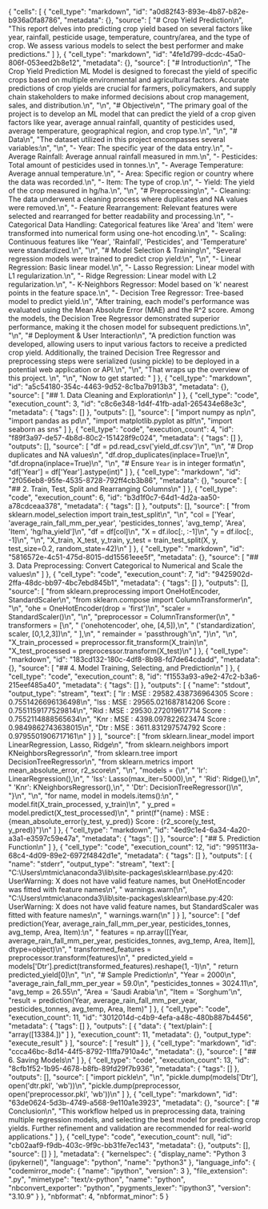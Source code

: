 {
 "cells": [
  {
   "cell_type": "markdown",
   "id": "a0d82f43-893e-4b87-b82e-b936a0fa8786",
   "metadata": {},
   "source": [
    "# Crop Yield Prediction\n",
    "This report delves into predicting crop yield based on several factors like year, rainfall, pesticide usage, temperature, country/area, and the type of crop. We assess various models to select the best performer and make predictions."
   ]
  },
  {
   "cell_type": "markdown",
   "id": "4fe1d799-dcdc-45a0-806f-053eed2b8e12",
   "metadata": {},
   "source": [
    "# Introduction\n",
    "The Crop Yield Prediction ML Model is designed to forecast the yield of specific crops based on multiple environmental and agricultural factors. Accurate predictions of crop yields are crucial for farmers, policymakers, and supply chain stakeholders to make informed decisions about crop management, sales, and distribution.\n",
    "\n",
    "# Objective\n",
    "The primary goal of the project is to develop an ML model that can predict the yield of a crop given factors like year, average annual rainfall, quantity of pesticides used, average temperature, geographical region, and crop type.\n",
    "\n",
    "# Data\n",
    "The dataset utilized in this project encompasses several variables:\n",
    "\n",
    "- Year: The specific year of the data entry.\n",
    "- Average Rainfall: Average annual rainfall measured in mm.\n",
    "- Pesticides: Total amount of pesticides used in tonnes.\n",
    "- Average Temperature: Average annual temperature.\n",
    "- Area: Specific region or country where the data was recorded.\n",
    "- Item: The type of crop.\n",
    "- Yield: The yield of the crop measured in hg/ha.\n",
    "\n",
    "# Preprocessing\n",
    "- Cleaning: The data underwent a cleaning process where duplicates and NA values were removed.\n",
    "- Feature Rearrangement: Relevant features were selected and rearranged for better readability and processing.\n",
    "- Categorical Data Handling: Categorical features like 'Area' and 'Item' were transformed into numerical form using one-hot encoding.\n",
    "- Scaling: Continuous features like 'Year', 'Rainfall', 'Pesticides', and 'Temperature' were standardized.\n",
    "\n",
    "# Model Selection & Training\n",
    "Several regression models were trained to predict crop yield:\n",
    "\n",
    "- Linear Regression: Basic linear model.\n",
    "- Lasso Regression: Linear model with L1 regularization.\n",
    "- Ridge Regression: Linear model with L2 regularization.\n",
    "- K-Neighbors Regressor: Model based on 'k' nearest points in the feature space.\n",
    "- Decision Tree Regressor: Tree-based model to predict yield.\n",
    "After training, each model's performance was evaluated using the Mean Absolute Error (MAE) and the R^2 score. Among the models, the Decision Tree Regressor demonstrated superior performance, making it the chosen model for subsequent predictions.\n",
    "\n",
    "# Deployment & User Interaction\n",
    "A prediction function was developed, allowing users to input various factors to receive a predicted crop yield. Additionally, the trained Decision Tree Regressor and preprocessing steps were serialized (using pickle) to be deployed in a potential web application or API.\n",
    "\n",
    "That wraps up the overview of this project. \n",
    "\n",
    "Now to get started: "
   ]
  },
  {
   "cell_type": "markdown",
   "id": "a5c54180-354c-4463-9d52-8c1ba7b913b3",
   "metadata": {},
   "source": [
    "## 1. Data Cleaning and Exploration\n"
   ]
  },
  {
   "cell_type": "code",
   "execution_count": 3,
   "id": "c8c6e348-1d4f-41fb-ada1-265434e68e3c",
   "metadata": {
    "tags": []
   },
   "outputs": [],
   "source": [
    "import numpy as np\n",
    "import pandas as pd\n",
    "import matplotlib.pyplot as plt\n",
    "import seaborn as sns"
   ]
  },
  {
   "cell_type": "code",
   "execution_count": 4,
   "id": "f89f3a97-de57-4b8d-80c2-151428f9c024",
   "metadata": {
    "tags": []
   },
   "outputs": [],
   "source": [
    "df = pd.read_csv('yield_df.csv')\n",
    "\n",
    "# Drop duplicates and NA values\n",
    "df.drop_duplicates(inplace=True)\n",
    "df.dropna(inplace=True)\n",
    "\n",
    "# Ensure `Year` is in integer format\n",
    "df['Year'] = df['Year'].astype(int)"
   ]
  },
  {
   "cell_type": "markdown",
   "id": "2f056eb8-95fe-4535-8728-792ff4cb3b86",
   "metadata": {},
   "source": [
    "## 2. Train, Test, Split and Rearranging Columns\n"
   ]
  },
  {
   "cell_type": "code",
   "execution_count": 6,
   "id": "b3d1f0c7-64d1-4d2a-aa50-a78cdceaa378",
   "metadata": {
    "tags": []
   },
   "outputs": [],
   "source": [
    "from sklearn.model_selection import train_test_split\n",
    "\n",
    "col = ['Year', 'average_rain_fall_mm_per_year', 'pesticides_tonnes', 'avg_temp', 'Area', 'Item', 'hg/ha_yield']\n",
    "df = df[col]\n",
    "X = df.iloc[:, :-1]\n",
    "y = df.iloc[:, -1]\n",
    "\n",
    "X_train, X_test, y_train, y_test = train_test_split(X, y, test_size=0.2, random_state=42)\n"
   ]
  },
  {
   "cell_type": "markdown",
   "id": "5816572e-4c51-475d-8015-dd15561eee5f",
   "metadata": {},
   "source": [
    "## 3. Data Preprocessing: Convert Categorical to Numerical and Scale the values\n"
   ]
  },
  {
   "cell_type": "code",
   "execution_count": 7,
   "id": "9425902d-2ffa-48dc-bb97-4bc7ebd845b1",
   "metadata": {
    "tags": []
   },
   "outputs": [],
   "source": [
    "from sklearn.preprocessing import OneHotEncoder, StandardScaler\n",
    "from sklearn.compose import ColumnTransformer\n",
    "\n",
    "ohe = OneHotEncoder(drop = 'first')\n",
    "scaler = StandardScaler()\n",
    "\n",
    "preprocessor = ColumnTransformer(\n",
    "    transformers = [\n",
    "        ('onehotencoder', ohe, [4,5]),\n",
    "        ('standardization', scaler, [0,1,2,3])\n",
    "    ],\n",
    "    remainder = 'passthrough'\n",
    ")\n",
    "\n",
    "X_train_processed = preprocessor.fit_transform(X_train)\n",
    "X_test_processed = preprocessor.transform(X_test)\n"
   ]
  },
  {
   "cell_type": "markdown",
   "id": "183cd132-180c-4df8-8b98-fd7de64cdadd",
   "metadata": {},
   "source": [
    "## 4. Model Training, Selecting, and Prediction\n"
   ]
  },
  {
   "cell_type": "code",
   "execution_count": 8,
   "id": "f1553a93-a9e2-47c2-b3a6-215eef485a40",
   "metadata": {
    "tags": []
   },
   "outputs": [
    {
     "name": "stdout",
     "output_type": "stream",
     "text": [
      "lr : MSE : 29582.438736964305 Score : 0.7551426696136498\n",
      "lss : MSE : 29565.021687814206 Score : 0.7551159177529814\n",
      "Rid : MSE : 29530.272019617714 Score : 0.7552114888565634\n",
      "Knr : MSE : 4398.097822623474 Score : 0.9849862743638015\n",
      "Dtr : MSE : 3611.831297574792 Score : 0.9795501906717161\n"
     ]
    }
   ],
   "source": [
    "from sklearn.linear_model import LinearRegression, Lasso, Ridge\n",
    "from sklearn.neighbors import KNeighborsRegressor\n",
    "from sklearn.tree import DecisionTreeRegressor\n",
    "from sklearn.metrics import mean_absolute_error, r2_score\n",
    "\n",
    "models = {\n",
    "    'lr': LinearRegression(),\n",
    "    'lss': Lasso(max_iter=5000),\n",
    "    'Rid': Ridge(),\n",
    "    'Knr': KNeighborsRegressor(),\n",
    "    'Dtr': DecisionTreeRegressor()\n",
    "}\n",
    "\n",
    "for name, model in models.items():\n",
    "    model.fit(X_train_processed, y_train)\n",
    "    y_pred = model.predict(X_test_processed)\n",
    "    print(f\"{name} : MSE : {mean_absolute_error(y_test, y_pred)} Score : {r2_score(y_test, y_pred)}\")\n"
   ]
  },
  {
   "cell_type": "markdown",
   "id": "4ed9c1e4-6a34-4a20-a3a1-e3597c59e47a",
   "metadata": {
    "tags": []
   },
   "source": [
    "## 5. Prediction Function\n"
   ]
  },
  {
   "cell_type": "code",
   "execution_count": 12,
   "id": "99511f3a-68c4-4d09-89e2-6972f4842d1e",
   "metadata": {
    "tags": []
   },
   "outputs": [
    {
     "name": "stderr",
     "output_type": "stream",
     "text": [
      "C:\\Users\\mtmic\\anaconda3\\lib\\site-packages\\sklearn\\base.py:420: UserWarning: X does not have valid feature names, but OneHotEncoder was fitted with feature names\n",
      "  warnings.warn(\n",
      "C:\\Users\\mtmic\\anaconda3\\lib\\site-packages\\sklearn\\base.py:420: UserWarning: X does not have valid feature names, but StandardScaler was fitted with feature names\n",
      "  warnings.warn(\n"
     ]
    }
   ],
   "source": [
    "def prediction(Year, average_rain_fall_mm_per_year, pesticides_tonnes, avg_temp, Area, Item):\n",
    "    features = np.array([[Year, average_rain_fall_mm_per_year, pesticides_tonnes, avg_temp, Area, Item]], dtype=object)\n",
    "    transformed_features = preprocessor.transform(features)\n",
    "    predicted_yield = models['Dtr'].predict(transformed_features).reshape(1, -1)\n",
    "    return predicted_yield[0]\n",
    "\n",
    "# Sample Prediction\n",
    "Year = 2000\n",
    "average_rain_fall_mm_per_year = 59.0\n",
    "pesticides_tonnes = 3024.11\n",
    "avg_temp = 26.55\n",
    "Area = 'Saudi Arabia'\n",
    "Item = 'Sorghum'\n",
    "result = prediction(Year, average_rain_fall_mm_per_year, pesticides_tonnes, avg_temp, Area, Item)"
   ]
  },
  {
   "cell_type": "code",
   "execution_count": 11,
   "id": "3012014d-c4b9-4efa-a48c-480b887b4456",
   "metadata": {
    "tags": []
   },
   "outputs": [
    {
     "data": {
      "text/plain": [
       "array([13384.])"
      ]
     },
     "execution_count": 11,
     "metadata": {},
     "output_type": "execute_result"
    }
   ],
   "source": [
    "result"
   ]
  },
  {
   "cell_type": "markdown",
   "id": "ccca46bc-8d14-44f5-8792-11ffa7910a4c",
   "metadata": {},
   "source": [
    "## 6. Saving Models\n"
   ]
  },
  {
   "cell_type": "code",
   "execution_count": 13,
   "id": "8cfb1f52-1b95-4678-b8fb-89fd29f7b936",
   "metadata": {
    "tags": []
   },
   "outputs": [],
   "source": [
    "import pickle\n",
    "\n",
    "pickle.dump(models['Dtr'], open('dtr.pkl', 'wb'))\n",
    "pickle.dump(preprocessor, open('preprocessor.pkl', 'wb'))\n"
   ]
  },
  {
   "cell_type": "markdown",
   "id": "63de0624-5d3b-4749-a568-9e110a1e3923",
   "metadata": {},
   "source": [
    "# Conclusion\n",
    "This workflow helped us in preprocessing data, training multiple regression models, and selecting the best model for predicting crop yields. Further refinement and validation are recommended for real-world applications."
   ]
  },
  {
   "cell_type": "code",
   "execution_count": null,
   "id": "cb02aaf9-f9db-403c-9f9c-bb31fe7ec143",
   "metadata": {},
   "outputs": [],
   "source": []
  }
 ],
 "metadata": {
  "kernelspec": {
   "display_name": "Python 3 (ipykernel)",
   "language": "python",
   "name": "python3"
  },
  "language_info": {
   "codemirror_mode": {
    "name": "ipython",
    "version": 3
   },
   "file_extension": ".py",
   "mimetype": "text/x-python",
   "name": "python",
   "nbconvert_exporter": "python",
   "pygments_lexer": "ipython3",
   "version": "3.10.9"
  }
 },
 "nbformat": 4,
 "nbformat_minor": 5
}
